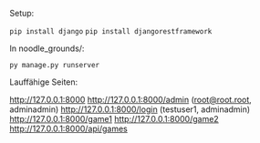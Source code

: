 Setup:

```pip install django```
```pip install djangorestframework```

In noodle_grounds/:

```py manage.py runserver```

Lauffähige Seiten:

http://127.0.0.1:8000
http://127.0.0.1:8000/admin (root@root.root, adminadmin)
http://127.0.0.1:8000/login (testuser1, adminadmin)
http://127.0.0.1:8000/game1
http://127.0.0.1:8000/game2
http://127.0.0.1:8000/api/games
